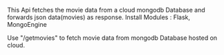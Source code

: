 This Api fetches the movie data from a cloud mongodb Database and forwards json data(movies) as response.
Install Modules : Flask, MongoEngine

Use "/getmovies" to fetch movie data from mongodb Database hosted on cloud.
